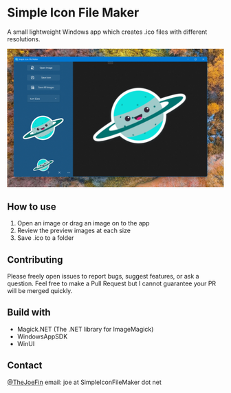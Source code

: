 # Simple Icon File Maker
A small lightweight Windows app which creates .ico files with different resolutions.

![SimpleIconFileMaker-Happy-Planet](./Readme-Images/HappyPlanet-1-3.png)


## How to use
1. Open an image or drag an image on to the app
2. Review the preview images at each size
3. Save .ico to a folder

## Contributing
Please freely open issues to report bugs, suggest features, or ask a question. Feel free to make a Pull Request but I cannot guarantee your PR will be merged quickly. 

## Build with
- Magick.NET (The .NET library for ImageMagick)
- WindowsAppSDK
- WinUI

## Contact
[@TheJoeFin](https://twitter.com/TheJoeFin)
email: joe at SimpleIconFileMaker dot net
